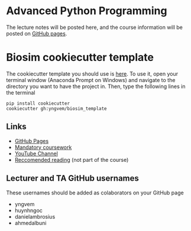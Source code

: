 # Advanced Python Programming
The lecture notes will be posted here, and the course information will be posted on
[GitHub pages](https://yngvem.github.io/INF200-2019).

# Biosim cookiecutter template
The cookiecutter template you should use is [here](https://github.com/yngvem/biosim_template).
To use it, open your terminal window (Anaconda Prompt on Windows) and navigate to the directory
you want to have the project in. Then, type the following lines in the terminal

```
pip install cookiecutter
cookiecutter gh:yngvem/biosim_template
```

## Links

 * [GitHub Pages](https://yngvem.github.io/INF200-2019)
 * [Mandatory coursework](https://github.com/yngvem/INF200-2019-Exersices)
 * [YouTube Channel](https://www.youtube.com/channel/UC8XWLPrXyqHWKHzBMMRnWlw)
 * [Reccomended reading](https://www.oreilly.com/library/view/fluent-python/9781491946237/)
   (not part of the course)

## Lecturer and TA GitHub usernames
These usernames should be added as colaborators on your GitHub page

 * yngvem
 * huynhngoc
 * danielambrosius
 * ahmedalbuni

